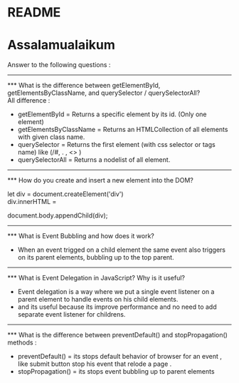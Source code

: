 # README

# Assalamualaikum


Answer to the following questions :

---
*** What is the difference between getElementById, getElementsByClassName, and querySelector / querySelectorAll?  
All difference :

- getElementById = Returns a specific element by its id. (Only one element)  
- getElementsByClassName = Returns an HTMLCollection of all elements with given class name.  
- querySelector = Returns the first element (with css selector or tags name) like (/#, . , <> )  
- querySelectorAll = Returns a nodelist of all element.  

---

*** How do you create and insert a new element into the DOM?

let div = document.createElement('div')  
div.innerHTML =  

document.body.appendChild(div);  

---

*** What is Event Bubbling and how does it work?

- When an event trigged on a child element the same event also triggers on its parent elements, bubbling up to the top parent.  

---

*** What is Event Delegation in JavaScript? Why is it useful?

- Event delegation is a way where we put a single event listener on a parent element to handle events on his child elements.  
- and its useful because its improve performance and no need to add separate event listener for childrens.  

---

*** What is the difference between preventDefault() and stopPropagation() methods :

- preventDefault() = its stops default behavior of browser for an event , like submit button stop his event that relode a page .  
- stopPropagation() = its stops event bubbling up to parent elements


